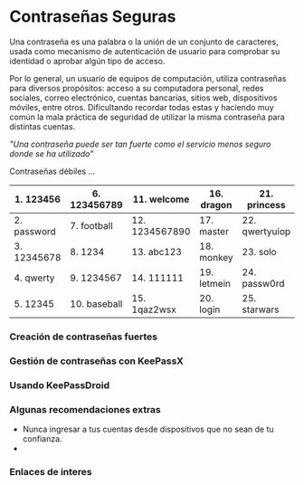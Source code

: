 # Contraseñas Seguras

Una contraseña es una palabra o la unión de un conjunto de caracteres, usada como mecanismo de autenticación de usuario para comprobar su identidad o aprobar algún tipo de acceso.

Por lo general, un usuario de equipos de computación, utiliza contraseñas para diversos propósitos: acceso a su computadora personal, redes sociales, correo electrónico, cuentas bancarias, sitios web, dispositivos móviles, entre otros. Dificultando recordar todas estas y haciendo muy común la mala práctica de seguridad de utilizar la misma contraseña para distintas cuentas.

*"Una contraseña puede ser tan fuerte como el servicio menos seguro donde se ha utilizado"*

Contraseñas débiles ...

| 1. 123456 | 6. 123456789 | 11. welcome | 16. dragon | 21. princess |
| -- | -- | -- | -- | -- |
| 2. password | 7. football | 12. 1234567890 | 17. master | 22. qwertyuiop |
| 3. 12345678 | 8. 1234 | 13. abc123 | 18. monkey | 23. solo |
| 4. qwerty | 9. 1234567 | 14. 111111 | 19. letmein | 24. passw0rd |
| 5. 12345 | 10. baseball | 15. 1qaz2wsx | 20. login | 25. starwars |



### Creación de contraseñas fuertes


### Gestión de contraseñas con KeePassX


### Usando KeePassDroid

### Algunas recomendaciones extras

* Nunca ingresar a tus cuentas desde dispositivos que no sean de tu confianza.
* 

### Enlaces de interes


